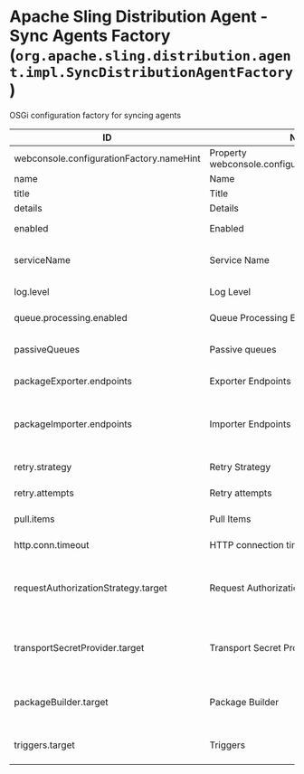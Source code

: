 # Apache Sling Distribution Agent - Sync Agents Factory (`org.apache.sling.distribution.agent.impl.SyncDistributionAgentFactory`)

OSGi configuration factory for syncing agents

| ID  | Name | Required | Type | Default value | Description |
| --- | ---- | -------- | ---- | ------------- | ----------- |
| webconsole.configurationFactory.nameHint | Property webconsole.configurationFactory.nameHint | `true` | `String` | `[Agent name: {name}]` | Description for webconsole.configurationFactory.nameHint |
| name | Name | `true` | `String` | `null` | The name of the agent. |
| title | Title | `true` | `String` | `null` | The display friendly title of the agent. |
| details | Details | `true` | `String` | `null` | The display friendly details of the agent. |
| enabled | Enabled | `true` | `Boolean` | `[true]` | Whether or not to start the distribution agent. |
| serviceName | Service Name | `true` | `String` | `null` | The name of the service used to access the repository. If not set, the calling user ResourceResolver will be used |
| log.level | Log Level | `true` | `String` | `[info]` | The log level recorded in the transient log accessible via http. |
| queue.processing.enabled | Queue Processing Enabled | `true` | `Boolean` | `[true]` | Whether or not the distribution agent should process packages in the queues. |
| passiveQueues | Passive queues | `true` | `String` | `null` | List of queues that should be disabled.These queues will gather all the packages until they are removed explicitly. |
| packageExporter.endpoints | Exporter Endpoints | `true` | `String` | `null` | List of endpoints from which packages are received (exported) |
| packageImporter.endpoints | Importer Endpoints | `true` | `String` | `null` | List of endpoints to which packages are sent (imported). The list can be given as a map in case a queue should be configured for each endpoint, e.g. queueName=http://... |
| retry.strategy | Retry Strategy | `true` | `String` | `[none]` | The strategy to apply after a certain number of failed retries. |
| retry.attempts | Retry attempts | `true` | `Integer` | `[100]` | The number of times to retry until the retry strategy is applied. |
| pull.items | Pull Items | `true` | `Integer` | `[100]` | Number of subsequent pull requests to make. |
| http.conn.timeout | HTTP connection timeout | `true` | `Integer` | `[10]` | The connection timeout for HTTP requests (in seconds). |
| requestAuthorizationStrategy.target | Request Authorization Strategy | `true` | `String` | `[(name=default)]` | The target reference for the DistributionRequestAuthorizationStrategy used to authorize the access to distribution process,e.g. use target=(name=...) to bind to services by name. |
| transportSecretProvider.target | Transport Secret Provider | `true` | `String` | `[(name=default)]` | The target reference for the DistributionTransportSecretProvider used to obtain the credentials used for accessing the remote endpoints, e.g. use target=(name=...) to bind to services by name. |
| packageBuilder.target | Package Builder | `true` | `String` | `[(name=default)]` | The target reference for the DistributionPackageBuilder used to create distribution packages, e.g. use target=(name=...) to bind to services by name. |
| triggers.target | Triggers | `true` | `String` | `[(name=)]` | The target reference for DistributionTrigger used to trigger distribution, e.g. use target=(name=...) to bind to services by name. |
